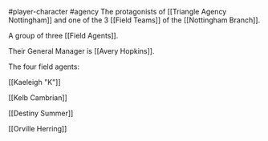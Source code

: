 #player-character #agency
The protagonists of [[Triangle Agency Nottingham]] and one of the 3 [[Field Teams]] of the [[Nottingham Branch]].

A group of three [[Field Agents]].

Their General Manager is [[Avery Hopkins]].

The four field agents:

[[Kaeleigh "K"]]

[[Kelb Cambrian]]

[[Destiny Summer]]

[[Orville Herring]]






